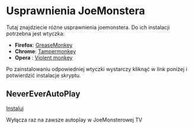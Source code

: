 # Usprawnienia JoeMonstera

Tutaj znajdziecie różne usprawnienia joemonstera. Do ich instalacji potrzebna jest wtyczka:

  - **Firefox**: [GreaseMonkey](https://addons.mozilla.org/pl/firefox/addon/greasemonkey/)
  - **Chrome**: [Tampermonkey](https://chrome.google.com/webstore/detail/tampermonkey/dhdgffkkebhmkfjojejmpbldmpobfkfo)
  - **Opera** : [Violent monkey](https://addons.opera.com/pl/extensions/details/violent-monkey/)

Po zainstalowaniu odpowiedniej wtyczki wystarczy kliknąć w link poniżej i potwierdzić instalacje skryptu.

## NeverEverAutoPlay

[Instaluj](raw/master/joe-neverautoplay.user.js)

Wyłącza raz na zawsze autoplay w JoeMonsterowej TV
